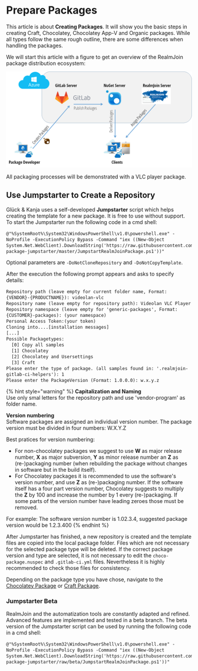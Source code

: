 # Prepare Packages

This article is about **Creating Packages**. It will show you the basic steps in creating Craft, Chocolatey, Chocolatey App-V and Organic packages. While all types follow the same rough outline, there are some differences when handling the packages.

We will start this article with a figure to get an overview of the RealmJoin package distribution ecosystem:

![](../.gitbook/assets/rj-ecosystem.png)

All packaging processes will be demonstrated with a VLC player package.

## Use Jumpstarter to Create a Repository

Glück & Kanja uses a self-developed **Jumpstarter** script which helps creating the template for a new package. It is free to use without support. To start the Jumpstarter run the following code in a cmd shell:

```text
@"%SystemRoot%\System32\WindowsPowerShell\v1.0\powershell.exe" -NoProfile -ExecutionPolicy Bypass -Command "iex ((New-Object System.Net.WebClient).DownloadString('https://raw.githubusercontent.com/realmjoin/realmjoin-package-jumpstarter/master/JumpstartRealmJoinPackage.ps1'))"
```

Optional parameters are `-DoNotCloneRepository` and `-DoNotCopyTemplate`.

After the execution the following prompt appears and asks to specify details:

```text
Repository path (leave empty for current folder name, Format: {VENDOR}-{PRODUCTNAME}): videolan-vlc
Repository name (leave empty for repository path): Videolan VLC Player
Repository namespace (leave empty for 'generic-packages', Format: {CUSTOMER}-packages): (your namespace)
Personal Access Token:(your token)
Cloning into....[installation messages]
[...]
Possible Packagetypes:
  [0] Copy all samples
  [1] Chocolatey
  [2] Chocolatey and Usersettings
  [3] Craft
Please enter the type of package. (all samples found in: '.realmjoin-gitlab-ci-helpers'): 1
Please enter the PackageVersion (Format: 1.0.0.0): w.x.y.z
```

{% hint style="warning" %}
**Capitalization and Naming**  
Use only smal letters for the repository path and use 'vendor-program' as folder name.  
  
**Version numbering**  
Software packages are assigned an individual version number. The package version must be divided in four numbers: W.X.Y.Z  
  
Best pratices for version numbering:

*  For non-chocolatey packages we suggest to use **W** as major release number, **X** as major subversion, **Y** as minor release number an **Z** as \(re-\)packaging number \(when rebuilding the package without changes in software but in the build itself\).
* For Chocolatey packages it is recommended to use the software's version number, and use **Z** as \(re-\)packaging number. If the software itself has a four part version number, Chocolatey suggests to multiply the **Z** by 100 and increase the number by 1 every \(re-\)packaging. If some parts of the version number have leading zeroes those must be removed.

For example: The software version number is 1.02.3.4, suggested package version would be 1.2.3.400
{% endhint %}

After Jumpstarter has finished, a new repository is created and the template files are copied into the local package folder. Files which are not necessary for the selected package type will be deleted. If the correct package version and type are selected, it is not necessary to edit the `choco-package.nuspec` and `.gitlab-ci.yml` files. Nevertheless it is highly recommended to check those files for consistency.

Depending on the package type you have chose, navigate to the [Chocolatey Package](create-choco-package.md) or [Craft Package](create-craft-package.md).

### Jumpstarter Beta

RealmJoin and the automatization tools are constantly adapted and refined. Advanced features are implemented and tested in a beta branch. The beta version of the Jumpstarter script can be used by running the following code in a cmd shell:

```text
@"%SystemRoot%\System32\WindowsPowerShell\v1.0\powershell.exe" -NoProfile -ExecutionPolicy Bypass -Command "iex ((New-Object System.Net.WebClient).DownloadString('https://raw.githubusercontent.com/realmjoin/realmjoin-package-jumpstarter/raw/beta/JumpstartRealmJoinPackage.ps1'))"
```

